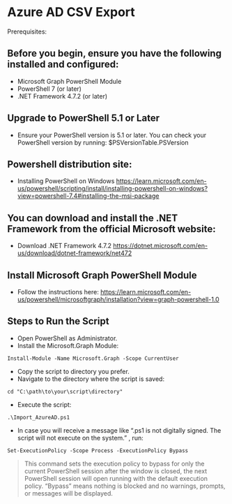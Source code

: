 # Azure AD CSV Export
Prerequisites:

## Before you begin, ensure you have the following installed and configured:
- Microsoft Graph PowerShell Module
- PowerShell 7 (or later)
- .NET Framework 4.7.2 (or later)

## Upgrade to PowerShell 5.1 or Later
- Ensure your PowerShell version is 5.1 or later. You can check your PowerShell version by running:
$PSVersionTable.PSVersion

## Powershell distribution site:
- Installing PowerShell on Windows
https://learn.microsoft.com/en-us/powershell/scripting/install/installing-powershell-on-windows?view=powershell-7.4#installing-the-msi-package

## You can download and install the .NET Framework from the official Microsoft website:
- Download .NET Framework 4.7.2
https://dotnet.microsoft.com/en-us/download/dotnet-framework/net472

## Install Microsoft Graph PowerShell Module
- Follow the instructions here:
https://learn.microsoft.com/en-us/powershell/microsoftgraph/installation?view=graph-powershell-1.0

## Steps to Run the Script
- Open PowerShell as Administrator.
- Install the Microsoft.Graph Module:
```
Install-Module -Name Microsoft.Graph -Scope CurrentUser
```
- Copy the script to directory you prefer.
- Navigate to the directory where the script is saved:
```
cd "C:\path\to\your\script\directory"
```
- Execute the script:
```
.\Import_AzureAD.ps1
```
- In case you will receive a message like “.ps1 is not digitally signed. The script will not execute on the system.” , run:
```
Set-ExecutionPolicy -Scope Process -ExecutionPolicy Bypass
```
>This command sets the execution policy to bypass for only the current PowerShell session after the window is closed, the next PowerShell session will open running with the default execution policy. “Bypass” means nothing is blocked and no warnings, prompts, or messages will be displayed.